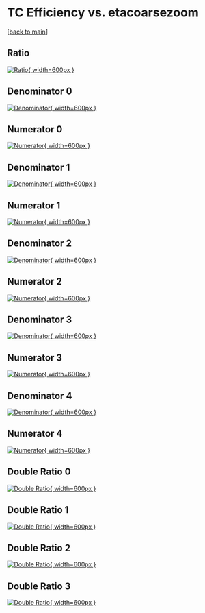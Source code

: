 # TC Efficiency vs. etacoarsezoom

[[back to main](./)]



## Ratio

[![Ratio](../mtv/var/TC_xtr_0_0_eff_etacoarsezoom.png){ width=600px }](../mtv/var/TC_xtr_0_0_eff_etacoarsezoom.pdf)

## Denominator 0

[![Denominator](../mtv/den/TC_xtr_0_0_eff_etacoarsezoom_den0.png){ width=600px }](../mtv/den/TC_xtr_0_0_eff_etacoarsezoom_den0.pdf)

## Numerator 0

[![Numerator](../mtv/num/TC_xtr_0_0_eff_etacoarsezoom_num0.png){ width=600px }](../mtv/num/TC_xtr_0_0_eff_etacoarsezoom_num0.pdf)

## Denominator 1

[![Denominator](../mtv/den/TC_xtr_0_0_eff_etacoarsezoom_den1.png){ width=600px }](../mtv/den/TC_xtr_0_0_eff_etacoarsezoom_den1.pdf)

## Numerator 1

[![Numerator](../mtv/num/TC_xtr_0_0_eff_etacoarsezoom_num1.png){ width=600px }](../mtv/num/TC_xtr_0_0_eff_etacoarsezoom_num1.pdf)

## Denominator 2

[![Denominator](../mtv/den/TC_xtr_0_0_eff_etacoarsezoom_den2.png){ width=600px }](../mtv/den/TC_xtr_0_0_eff_etacoarsezoom_den2.pdf)

## Numerator 2

[![Numerator](../mtv/num/TC_xtr_0_0_eff_etacoarsezoom_num2.png){ width=600px }](../mtv/num/TC_xtr_0_0_eff_etacoarsezoom_num2.pdf)

## Denominator 3

[![Denominator](../mtv/den/TC_xtr_0_0_eff_etacoarsezoom_den3.png){ width=600px }](../mtv/den/TC_xtr_0_0_eff_etacoarsezoom_den3.pdf)

## Numerator 3

[![Numerator](../mtv/num/TC_xtr_0_0_eff_etacoarsezoom_num3.png){ width=600px }](../mtv/num/TC_xtr_0_0_eff_etacoarsezoom_num3.pdf)

## Denominator 4

[![Denominator](../mtv/den/TC_xtr_0_0_eff_etacoarsezoom_den4.png){ width=600px }](../mtv/den/TC_xtr_0_0_eff_etacoarsezoom_den4.pdf)

## Numerator 4

[![Numerator](../mtv/num/TC_xtr_0_0_eff_etacoarsezoom_num4.png){ width=600px }](../mtv/num/TC_xtr_0_0_eff_etacoarsezoom_num4.pdf)

## Double Ratio 0

[![Double Ratio](../mtv/ratio/TC_xtr_0_0_eff_etacoarsezoom_ratio0.png){ width=600px }](../mtv/ratio/TC_xtr_0_0_eff_etacoarsezoom_ratio0.pdf)

## Double Ratio 1

[![Double Ratio](../mtv/ratio/TC_xtr_0_0_eff_etacoarsezoom_ratio1.png){ width=600px }](../mtv/ratio/TC_xtr_0_0_eff_etacoarsezoom_ratio1.pdf)

## Double Ratio 2

[![Double Ratio](../mtv/ratio/TC_xtr_0_0_eff_etacoarsezoom_ratio2.png){ width=600px }](../mtv/ratio/TC_xtr_0_0_eff_etacoarsezoom_ratio2.pdf)

## Double Ratio 3

[![Double Ratio](../mtv/ratio/TC_xtr_0_0_eff_etacoarsezoom_ratio3.png){ width=600px }](../mtv/ratio/TC_xtr_0_0_eff_etacoarsezoom_ratio3.pdf)

